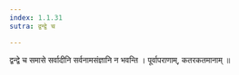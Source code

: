 ```yaml
---
index: 1.1.31
sutra: द्वन्द्वे च

---
```

द्वन्द्वे च समासे सर्वादीनि सर्वनामसंज्ञानि न भवन्ति । पूर्वापराणाम्, कतरकतमानाम् ॥